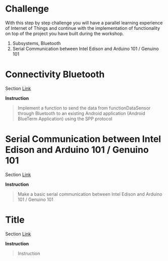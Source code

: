 # Challenge

With this step by step challenge you will have a parallel learning experience of Internet of Things and continue with the implementation of functionality on top of the project you have built during the workshop.

1. Subsystems, Bluetooth
2. Serial Communication between Intel Edison and Arduino 101 / Genuino 101

# Connectivity Bluetooth

Section [Link](url)

__Instruction__

> Implement a function to send the data from functionDataSensor through Bluetooth to an existing Android application (Android BlueTerm Application) using the SPP protocol

# Serial Communication between Intel Edison and Arduino 101 / Genuino 101

Section [Link](url)

__Instruction__ 

> Make a basic serial communication between Intel Edison and Arduino 101 / Genuino 101

# Title

Section [Link](url)

__Instruction__ 
> Instruction

